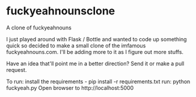fuckyeahnounsclone
==================

A clone of fuckyeahnouns

I just played around with Flask / Bottle and wanted to code up something quick so decided to make a small clone of the imfamous fuckyeahnouns.com. I'll be adding more to it as I figure out more stuffs.

Have an idea that'll point me in a better direction? Send it or make a pull request.

To run:
install the requirements - pip install -r requirements.txt
run: python fuckyeah.py
Open browser to http://localhost:5000
